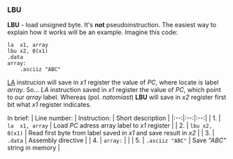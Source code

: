 ### LBU
**LBU** - load unsigned byte. It's **not** pseudoinstruction. The easiest way to explain how it works will be an example. Imagine this code:
``` assembly
la 	x1, array
lbu x2, 0(x1)
.data
array:
	.asciiz "ABC"
```
[LA](https://github.com/mozerpol/learningRISC-V/tree/main/instructions/LA) instrucion will save in *x1* register the value of *PC*, where locate is label *array*. So... *LA* instruction saved in *x1* register the value of *PC*, which point to our *array* label. Whereas (pol. *natomiast*) **LBU** will save in *x2* register first bit what *x1* register indicates.


In brief:
| Line number: | Instruction: | Short description |
|:--:|:--:|:--:|
| 1. | `la 	x1, array` | Load *PC* adress array label to *x1* register |
| 2. | `lbu x2, 0(x1)` | Read first byte from label saved in *x1* and save result in *x2* |
| 3. | `.data` | Assembly directive |
| 4. | `array:` |  |
| 5. | `.asciiz "ABC"` | Save *"ABC"* string in memory |
